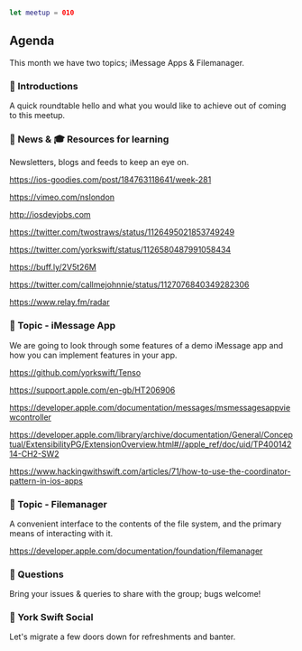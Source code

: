 ```swift

let meetup = 010

```

## Agenda 

This month we have two topics; iMessage Apps & Filemanager.

### 🖖 Introductions

A quick roundtable hello and what you would like to achieve out of coming to this meetup.

### 📢 News & 🎓 Resources for learning

Newsletters, blogs and feeds to keep an eye on.

https://ios-goodies.com/post/184763118641/week-281

https://vimeo.com/nslondon

http://iosdevjobs.com

https://twitter.com/twostraws/status/1126495021853749249

https://twitter.com/yorkswift/status/1126580487991058434

https://buff.ly/2V5t26M

https://twitter.com/callmejohnnie/status/1127076840349282306

https://www.relay.fm/radar

### 🚀 Topic - iMessage App

We are going to look through some features of a demo iMessage app and how you can implement features in your app.

https://github.com/yorkswift/Tenso

https://support.apple.com/en-gb/HT206906

https://developer.apple.com/documentation/messages/msmessagesappviewcontroller

https://developer.apple.com/library/archive/documentation/General/Conceptual/ExtensibilityPG/ExtensionOverview.html#//apple_ref/doc/uid/TP40014214-CH2-SW2

https://www.hackingwithswift.com/articles/71/how-to-use-the-coordinator-pattern-in-ios-apps

### 🚀 Topic - Filemanager

A convenient interface to the contents of the file system, and the primary means of interacting with it.

https://developer.apple.com/documentation/foundation/filemanager


### 🙋 Questions

Bring your issues & queries to share with the group; bugs welcome!

### 🍻 York Swift Social 

Let's migrate a few doors down for refreshments and banter. 
